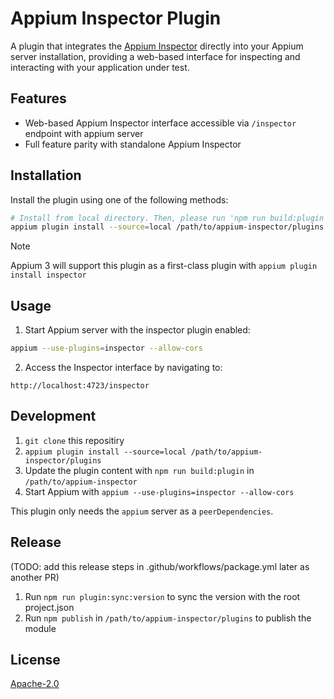 # Appium Inspector Plugin

A plugin that integrates the [Appium Inspector](https://github.com/appium/appium-inspector) directly into your Appium server installation, providing a web-based interface for inspecting and interacting with your application under test.

## Features

- Web-based Appium Inspector interface accessible via `/inspector` endpoint with appium server
- Full feature parity with standalone Appium Inspector

## Installation

Install the plugin using one of the following methods:

```bash
# Install from local directory. Then, please run 'npm run build:plugin' as well.
appium plugin install --source=local /path/to/appium-inspector/plugins
```

> [!Note]
> Appium 3 will support this plugin as a first-class plugin with `appium plugin install inspector`

## Usage

1. Start Appium server with the inspector plugin enabled:

```bash
appium --use-plugins=inspector --allow-cors
```

2. Access the Inspector interface by navigating to:

```
http://localhost:4723/inspector
```

## Development

1. `git clone` this repositiry
2. `appium plugin install --source=local /path/to/appium-inspector/plugins`
3. Update the plugin content with `npm run build:plugin` in `/path/to/appium-inspector`
4. Start Appium with `appium --use-plugins=inspector --allow-cors`

This plugin only needs the `appium` server as a `peerDependencies`.

## Release

(TODO: add this release steps in .github/workflows/package.yml later as another PR)

1. Run `npm run plugin:sync:version` to sync the version with the root project.json
2. Run `npm publish` in `/path/to/appium-inspector/plugins` to publish the module

## License

[Apache-2.0](https://github.com/appium/appium-inspector/blob/main/LICENSE)
